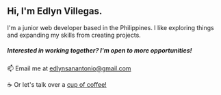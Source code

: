 ## Hi, I'm Edlyn Villegas.

I'm a junior web developer based in the Philippines.
I like exploring things and expanding my skills from creating projects.

##### Interested in working together? I'm open to more opportunities!

:mailbox: Email me at [edlynsanantonio@gmail.com](mailto:edlynsanantonio@gmail.com)

:coffee: Or let's talk over a [cup of coffee!](https://www.buymeacoffee.com/edlynvillegas)

<!--
**edlynvillegas/edlynvillegas** is a ✨ _special_ ✨ repository because its `README.md` (this file) appears on your GitHub profile.

Here are some ideas to get you started:

- 🔭 I’m currently working on ...
- 🌱 I’m currently learning ...
- 👯 I’m looking to collaborate on ...
- 🤔 I’m looking for help with ...
- 💬 Ask me about ...
- 📫 How to reach me: ...
- 😄 Pronouns: ...
- ⚡ Fun fact: ...
-->
